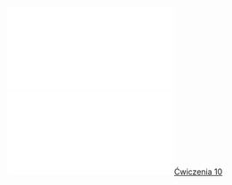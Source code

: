 ![W10_Analiza_21_Calki_nieozn](Notatki/Semestr%201/Analiza%20matematyczna%201.2A/Wyk%C5%82ady/Wyk%C5%82ad%2010/W10_Analiza_21_Calki_nieozn.pdf)
![Drawing 2022-12-14 12.56.19.excalidraw](Notatki/Semestr%201/Analiza%20matematyczna%201.2A/Wyk%C5%82ady/Wyk%C5%82ad%2010/Drawing%202022-12-14%2012.56.19.excalidraw.md)[Ćwiczenia 10](Notatki/Semestr%201/Analiza%20matematyczna%201.2A/%C4%86wiczenia/%C4%86wiczenia%2010/%C4%86wiczenia%2010.md)